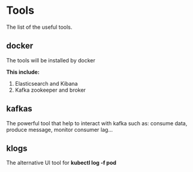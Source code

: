 # Tools #

The list of the useful tools.

## docker ##
The tools will be installed by docker

**This include:**
1. Elasticsearch and Kibana
2. Kafka zookeeper and broker

## kafkas ##
The powerful tool that help to interact with kafka such as: consume data, produce message, monitor consumer lag...

## klogs ##
The alternative UI tool for **kubectl log -f pod**
